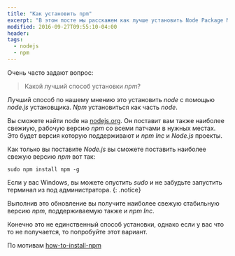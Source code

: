 ```yaml
---
title: "Как установить npm"
excerpt: "В этом посте мы расскажем как лучше установить Node Package Manager."
modified: 2016-09-27T09:55:10-04:00
header:
tags: 
  - nodejs
  - npm
---
```


Очень часто задают вопрос:

> Какой лучший способ установки _npm_?

Лучший способ по нашему мнению это установить _node_ с помощью _node.js_ установщика.
_Npm_ установиться как часть _node_.

Вы сможете найти node на [nodejs.org](nodejs.org). Он поставит вам также наиболее свежиую, рабочую
версию _npm_ со всеми патчами в нужных местах. Это будет версия которую поддерживают и _npm Inc_ и _Node.js_ проекты.

Как только вы поставите _Node.js_ вы сможете поставить наиболее свежую версию _npm_ вот так:

```
sudo npm install npm -g
```

Если у вас Windows, вы можете опустить _sudo_ и не забудьте запустить терминал из под администратора.
{: .notice}

Выполнив это обновление вы получите наиболее свежую стабильную версию _npm_, поддерживаемую также и _npm Inc_.

Конечно это не единственный способ установки, однако если у вас что то не получается, то попробуйте этот вариант.

По мотивам [how-to-install-npm](http://blog.npmjs.org/post/85484771375/how-to-install-npm)

